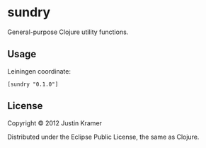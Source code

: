 # sundry

General-purpose Clojure utility functions.

## Usage

Leiningen coordinate:

    [sundry "0.1.0"]

## License

Copyright © 2012 Justin Kramer

Distributed under the Eclipse Public License, the same as Clojure.
